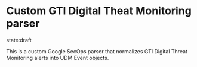 # Custom GTI Digital Theat Monitoring parser

state:draft

This is a custom Google SecOps parser that normalizes GTI Digital Threat Monitoring alerts into UDM Event objects.
